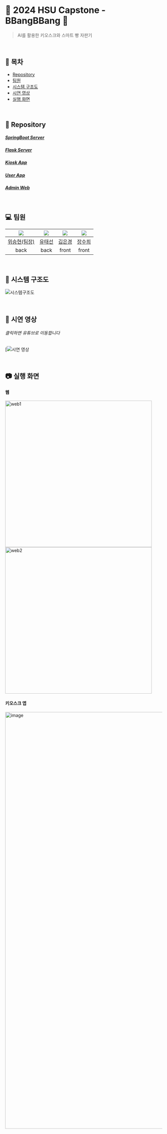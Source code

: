 # 🍞 2024 HSU Capstone - BBangBBang 🥐

> AI를 활용한 키오스크와 스마트 빵 자판기

</br>

## 🐢 목차

* [Repository](#pushpin-repository)
* [팀원](#computer-팀원)
* [시스템 구조도](#construction-시스템-구조도)
* [시연 영상](#movie_camera-시연-영상)
* [실행 화면](#camera-실행-화면)

</br>

## :pushpin: Repository

##### [SpringBoot Server](https://github.com/BBangBBang-Project/BBangBBang_Backend)

##### [Flask Server](https://github.com/BugiCare/BugiCareServer_Flask)

##### [Kiosk App](https://github.com/BBangBBang-Project/BBangBBang_Kiosk)

##### [User App](https://github.com/BBangBBang-Project/BBangBBang_App)

##### [Admin Web](https://github.com/BBangBBang-Project/BBangBBang_AdminWeb)

</br>

## :computer: 팀원

| <img src="https://avatars.githubusercontent.com/u/127702076?v=4"> | <img src="https://avatars.githubusercontent.com/u/74961371?v=4"> | <img src="https://avatars.githubusercontent.com/u/127072393?v=4"> | <img src="https://avatars.githubusercontent.com/u/121925620?v=4"> |
| :----------------------------------------------------------: | :----------------------------------------------------------: | :----------------------------------------------------------: | :----------------------------------------------------------: |
|         [위승현(팀장)](https://github.com/Weseunghyun)         |           [유태선](https://github.com/taeseonYoo)            |            [김은경](https://github.com/kimeunkyoungg)            |             [장수희](https://github.com/soosooh)             |
|                            back                             |                             back                             |                            front                             |                             front                             |

</br>

## :construction: 시스템 구조도

![시스템구조도](https://github.com/BBangBBang-Project/.github/assets/127702076/33c4968d-b67f-4914-8770-77d080cee8b3)

</br>

## :movie_camera: 시연 영상

###### 클릭하면 유튜브로 이동합니다

[![시연 영상]()

</br>

## :camera: 실행 화면

#### 웹

<img width="470" alt="web1" src="https://github.com/BugiCare/.github/assets/92321183/5f1d7c5e-a98b-4c58-ae26-eaaca56224bd">
<img width="470" alt="web2" src="https://github.com/BugiCare/.github/assets/92321183/62258ded-b991-425c-a878-7cc80c30a938">

#### 키오스크 앱

<img width="1337" alt="image" src="https://github.com/BBangBBang-Project/.github/assets/127702076/77fcd687-af26-4aa9-8452-5a4313fb08cf">
